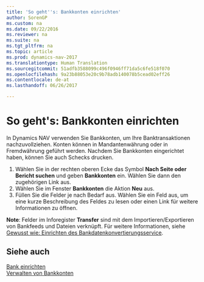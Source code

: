 ```yaml
---
title: 'So geht''s: Bankkonten einrichten'
author: SorenGP
ms.custom: na
ms.date: 09/22/2016
ms.reviewer: na
ms.suite: na
ms.tgt_pltfrm: na
ms.topic: article
ms.prod: dynamics-nav-2017
ms.translationtype: Human Translation
ms.sourcegitcommit: 51adfb3588099c496f0946ff71da5c6fe518f070
ms.openlocfilehash: 9a23b88053e20c9b78adb140078b5cead02eff26
ms.contentlocale: de-at
ms.lasthandoff: 06/26/2017

---
```


# <a name="how-to-set-up-bank-accounts"></a>So geht's: Bankkonten einrichten
In Dynamics NAV verwenden Sie Bankkonten, um Ihre Banktransaktionen nachzuvollziehen. Konten können in Mandantenwährung oder in Fremdwährung geführt werden. Nachdem Sie Bankkonten eingerichtet haben, können Sie auch Schecks drucken.

1. Wählen Sie in der rechten oberen Ecke das Symbol **Nach Seite oder Bericht suchen** und geben **Bankkonten** ein. Wählen Sie dann den zugehörigen Link aus.
2. Wählen Sie im Fenster **Bankkonten** die Aktion **Neu** aus.
3. Füllen Sie die Felder je nach Bedarf aus. Wählen Sie ein Feld aus, um eine kurze Beschreibung des Feldes zu lesen oder einen Link für weitere Informationen zu öffnen.

**Note**: Felder im Inforegister **Transfer** sind mit dem Importieren/Exportieren von Bankfeeds und Dateien verknüpft. Für weitere Informationen, siehe [Gewusst wie: Einrichten des Bankdatenkonvertierungsservice](bank-how-setup-bank-data-conversion-service.md).

## <a name="see-also"></a>Siehe auch  
[Bank einrichten](bank-setup-banking.md)  
[Verwalten von Bankkonten](bank-manage-bank-accounts.md)


